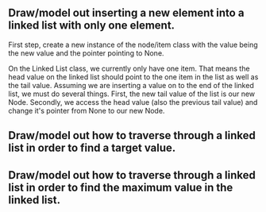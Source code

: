 ## Draw/model out inserting a new element into a linked list with only one element.

First step, create a new instance of the node/item class with the value being the new value and 
the pointer pointing to None.

On the Linked List class, we currently only have one item. That means the head value on the linked
list should point to the one item in the list as well as the tail value. 
Assuming we are inserting a value on to the end of the linked list, we must do several things.
First, the new tail value of the list is our new Node.
Secondly, we access the head value (also the previous tail value) and change it's pointer from None
to our new Node. 


## Draw/model out how to traverse through a linked list in order to find a target value.



## Draw/model out how to traverse through a linked list in order to find the maximum value in the linked list.



